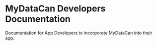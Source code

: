 # MyDataCan Developers Documentation
Documentation for App Developers to incorporate MyDataCan into their app.

